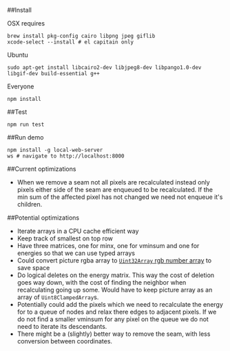 ##Install

OSX requires

    brew install pkg-config cairo libpng jpeg giflib
    xcode-select --install # el capitain only

Ubuntu

    sudo apt-get install libcairo2-dev libjpeg8-dev libpango1.0-dev libgif-dev build-essential g++

Everyone

    npm install

##Test

    npm run test

##Run demo

    npm install -g local-web-server
    ws # navigate to http://localhost:8000

##Current optimizations
- When we remove a seam not all pixels are recalculated instead only pixels either side of the seam are enqueued to be recalculated. If the min sum of the affected pixel has not changed we need not enqueue it's children.

##Potential optimizations

- Iterate arrays in a CPU cache efficient way
- Keep track of smallest on top row
- Have three matrices, one for minx, one for vminsum and one for energies so that we can use typed arrays
- Could convert picture rgba array to [`Uint32Array` rgb number array](https://hacks.mozilla.org/2011/12/faster-canvas-pixel-manipulation-with-typed-arrays/) to save space
- Do logical deletes on the energy matrix. This way the cost of deletion goes way down, with the cost of finding the neighbor when recalculating going up some. Would have to keep picture array as an array of `Uint8ClampedArray`s.
- Potentially could add the pixels which we need to recalculate the energy for to a queue of nodes and relax there edges to adjacent pixels. If we do not find a smaller vminsum for any pixel on the queue we do not need to iterate its descendants.
- There might be a (slightly) better way to remove the seam, with less conversion between coordinates.

